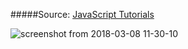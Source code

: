#####Source: 
[JavaScript Tutorials](https://www.w3schools.com/js/default.asp)

![screenshot from 2018-03-08 11-30-10](https://user-images.githubusercontent.com/31509682/37650047-cb213ff0-2c59-11e8-9bf7-3152c9673c69.png)
